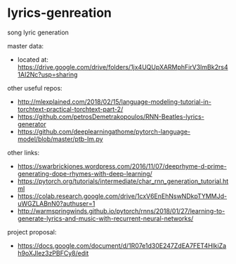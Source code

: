 # lyrics-genreation
song lyric generation

master data: 
- located at: https://drive.google.com/drive/folders/1jx4UQUpXARMphFirV3ImBk2rs41AI2Nc?usp=sharing

other useful repos: 
- http://mlexplained.com/2018/02/15/language-modeling-tutorial-in-torchtext-practical-torchtext-part-2/ 
- https://github.com/petrosDemetrakopoulos/RNN-Beatles-lyrics-generator
- https://github.com/deeplearningathome/pytorch-language-model/blob/master/ptb-lm.py

other links: 
- https://swarbrickjones.wordpress.com/2016/11/07/deeprhyme-d-prime-generating-dope-rhymes-with-deep-learning/
- https://pytorch.org/tutorials/intermediate/char_rnn_generation_tutorial.html
- https://colab.research.google.com/drive/1cxV6EnEhNswNDkpTYMMJd-uWGZLABnN0?authuser=1
- http://warmspringwinds.github.io/pytorch/rnns/2018/01/27/learning-to-generate-lyrics-and-music-with-recurrent-neural-networks/

project proposal: 
- https://docs.google.com/document/d/1R07e1d30E247ZdEA7FET4HlkiZah9oXJIez3zPBFCy8/edit

